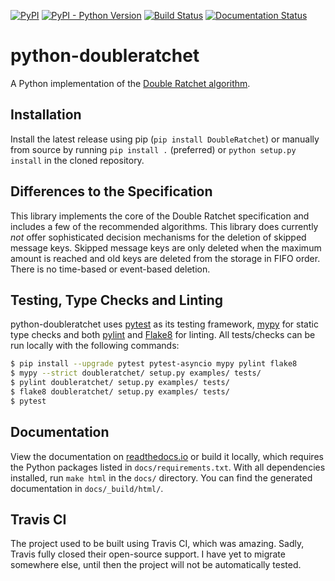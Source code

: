 [![PyPI](https://img.shields.io/pypi/v/DoubleRatchet.svg)](https://pypi.org/project/DoubleRatchet/)
[![PyPI - Python Version](https://img.shields.io/pypi/pyversions/DoubleRatchet.svg)](https://pypi.org/project/DoubleRatchet/)
[![Build Status](https://travis-ci.org/Syndace/python-doubleratchet.svg?branch=stable)](https://travis-ci.org/Syndace/python-doubleratchet)
[![Documentation Status](https://readthedocs.org/projects/python-doubleratchet/badge/?version=latest)](https://python-doubleratchet.readthedocs.io/en/latest/?badge=latest)

# python-doubleratchet #

A Python implementation of the [Double Ratchet algorithm](https://signal.org/docs/specifications/doubleratchet/).

## Installation ##

Install the latest release using pip (`pip install DoubleRatchet`) or manually from source by running `pip install .` (preferred) or `python setup.py install` in the cloned repository.

## Differences to the Specification ##

This library implements the core of the Double Ratchet specification and includes a few of the recommended algorithms. This library does currently _not_ offer sophisticated decision mechanisms for the deletion of skipped message keys. Skipped message keys are only deleted when the maximum amount is reached and old keys are deleted from the storage in FIFO order. There is no time-based or event-based deletion.

## Testing, Type Checks and Linting ##

python-doubleratchet uses [pytest](https://docs.pytest.org/en/latest/) as its testing framework, [mypy](http://mypy-lang.org/) for static type checks and both [pylint](https://pylint.pycqa.org/en/latest/) and [Flake8](https://flake8.pycqa.org/en/latest/) for linting. All tests/checks can be run locally with the following commands:

```sh
$ pip install --upgrade pytest pytest-asyncio mypy pylint flake8
$ mypy --strict doubleratchet/ setup.py examples/ tests/
$ pylint doubleratchet/ setup.py examples/ tests/
$ flake8 doubleratchet/ setup.py examples/ tests/
$ pytest
```

## Documentation ##

View the documentation on [readthedocs.io](https://python-doubleratchet.readthedocs.io/) or build it locally, which requires the Python packages listed in `docs/requirements.txt`. With all dependencies installed, run `make html` in the `docs/` directory. You can find the generated documentation in `docs/_build/html/`.

## Travis CI ##

The project used to be built using Travis CI, which was amazing. Sadly, Travis fully closed their open-source support. I have yet to migrate somewhere else, until then the project will not be automatically tested.
